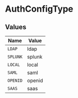 # AuthConfigType


## Values

| Name     | Value    |
| -------- | -------- |
| `LDAP`   | ldap     |
| `SPLUNK` | splunk   |
| `LOCAL`  | local    |
| `SAML`   | saml     |
| `OPENID` | openid   |
| `SAAS`   | saas     |